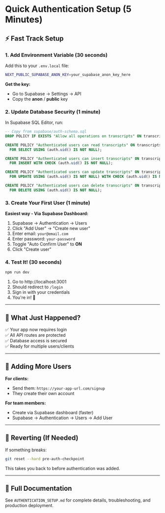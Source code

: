 # Quick Authentication Setup (5 Minutes)

## ⚡ Fast Track Setup

### 1. Add Environment Variable (30 seconds)

Add this to your `.env.local` file:

```bash
NEXT_PUBLIC_SUPABASE_ANON_KEY=your_supabase_anon_key_here
```

**Get the key:**
- Go to Supabase → Settings → API
- Copy the **anon** / **public** key

### 2. Update Database Security (1 minute)

In Supabase SQL Editor, run:

```sql
-- Copy from supabase/auth-schema.sql
DROP POLICY IF EXISTS "Allow all operations on transcripts" ON transcripts;

CREATE POLICY "Authenticated users can read transcripts" ON transcripts
  FOR SELECT USING (auth.uid() IS NOT NULL);

CREATE POLICY "Authenticated users can insert transcripts" ON transcripts
  FOR INSERT WITH CHECK (auth.uid() IS NOT NULL);

CREATE POLICY "Authenticated users can update transcripts" ON transcripts
  FOR UPDATE USING (auth.uid() IS NOT NULL) WITH CHECK (auth.uid() IS NOT NULL);

CREATE POLICY "Authenticated users can delete transcripts" ON transcripts
  FOR DELETE USING (auth.uid() IS NOT NULL);
```

### 3. Create Your First User (1 minute)

**Easiest way - Via Supabase Dashboard:**

1. Supabase → Authentication → Users
2. Click "Add User" → "Create new user"
3. Enter email: `your@email.com`
4. Enter password: `your-password`
5. Toggle "Auto Confirm User" to **ON**
6. Click "Create user"

### 4. Test It! (30 seconds)

```bash
npm run dev
```

1. Go to http://localhost:3001
2. Should redirect to `/login`
3. Sign in with your credentials
4. You're in! 🎉

---

## 🎯 What Just Happened?

✅ Your app now requires login  
✅ All API routes are protected  
✅ Database access is secured  
✅ Ready for multiple users/clients  

---

## 👥 Adding More Users

**For clients:**
- Send them: `https://your-app-url.com/signup`
- They create their own account

**For team members:**
- Create via Supabase dashboard (faster)
- Supabase → Authentication → Users → Add User

---

## 🔄 Reverting (If Needed)

If something breaks:

```bash
git reset --hard pre-auth-checkpoint
```

This takes you back to before authentication was added.

---

## 📖 Full Documentation

See `AUTHENTICATION_SETUP.md` for complete details, troubleshooting, and production deployment.

